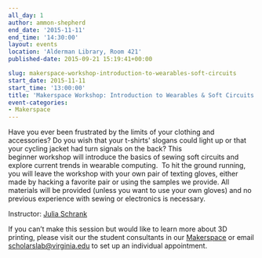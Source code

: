 ```yaml
---
all_day: 1
author: ammon-shepherd
end_date: '2015-11-11'
end_time: '14:30:00'
layout: events
location: 'Alderman Library, Room 421'
published-date: 2015-09-21 15:19:41+00:00

slug: makerspace-workshop-introduction-to-wearables-soft-circuits
start_date: 2015-11-11
start_time: '13:00:00'
title: 'Makerspace Workshop: Introduction to Wearables & Soft Circuits'
event-categories:
- Makerspace
---
```


Have you ever been frustrated by the limits of your clothing and accessories? Do you wish that your t-shirts' slogans could light up or that your cycling jacket had turn signals on the back? This beginner workshop will introduce the basics of sewing soft circuits and explore current trends in wearable computing.  To hit the ground running, you will leave the workshop with your own pair of texting gloves, either made by hacking a favorite pair or using the samples we provide. All materials will be provided (unless you want to use your own gloves) and no previous experience with sewing or electronics is necessary.


Instructor: [Julia Schrank](http://scholarslab.org/people/julia-schrank/)

If you can’t make this session but would like to learn more about 3D printing, please visit our the student consultants in our [Makerspace](http://scholarslab.org/makerspace/) or email [scholarslab@virginia.edu](mailto:scholarslab@virginia.edu) to set up an individual appointment.

